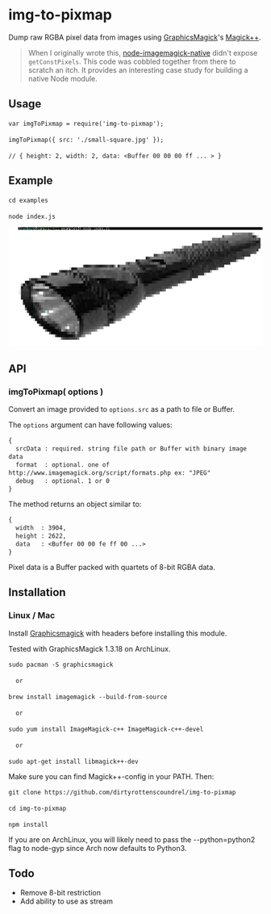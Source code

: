 # img-to-pixmap

Dump raw RGBA pixel data from images using
[GraphicsMagick](http://www.graphicsmagick.org/)'s
[Magick++](http://www.graphicsmagick.org/Magick++/).

> When I originally wrote this,
> [node-imagemagick-native](https://github.com/mash/node-imagemagick-native)
> didn't expose `getConstPixels`. This code was cobbled together from there to
> scratch an itch. It provides an interesting case study for building a native
> Node module.

## Usage

    var imgToPixmap = require('img-to-pixmap');

    imgToPixmap({ src: './small-square.jpg' });

    // { height: 2, width: 2, data: <Buffer 00 00 00 ff ... > }

## Example

    cd examples

    node index.js

![terminal flashlight](examples/flashlight-pxld.png)

## API

### imgToPixmap( options )

Convert an image provided to `options.src` as a path to file or Buffer.

The `options` argument can have following values:

    {
      srcData : required. string file path or Buffer with binary image data
      format  : optional. one of http://www.imagemagick.org/script/formats.php ex: "JPEG"
      debug   : optional. 1 or 0
    }

The method returns an object similar to:

    {
      width  : 3904,
      height : 2622,
      data   : <Buffer 00 00 fe ff 00 ...>
    }

Pixel data is a Buffer packed with quartets of 8-bit RGBA data.

## Installation

### Linux / Mac

Install [Graphicsmagick](http://www.graphicsmagick.org/) with headers before
installing this module.

Tested with GraphicsMagick 1.3.18 on ArchLinux.

    sudo pacman -S graphicsmagick

      or

    brew install imagemagick --build-from-source

      or

    sudo yum install ImageMagick-c++ ImageMagick-c++-devel

      or

    sudo apt-get install libmagick++-dev

Make sure you can find Magick++-config in your PATH.  Then:

    git clone https://github.com/dirtyrottenscoundrel/img-to-pixmap

    cd img-to-pixmap

    npm install

If you are on ArchLinux, you will likely need to pass the --python=python2 flag
to node-gyp since Arch now defaults to Python3.

## Todo

- Remove 8-bit restriction
- Add ability to use as stream
